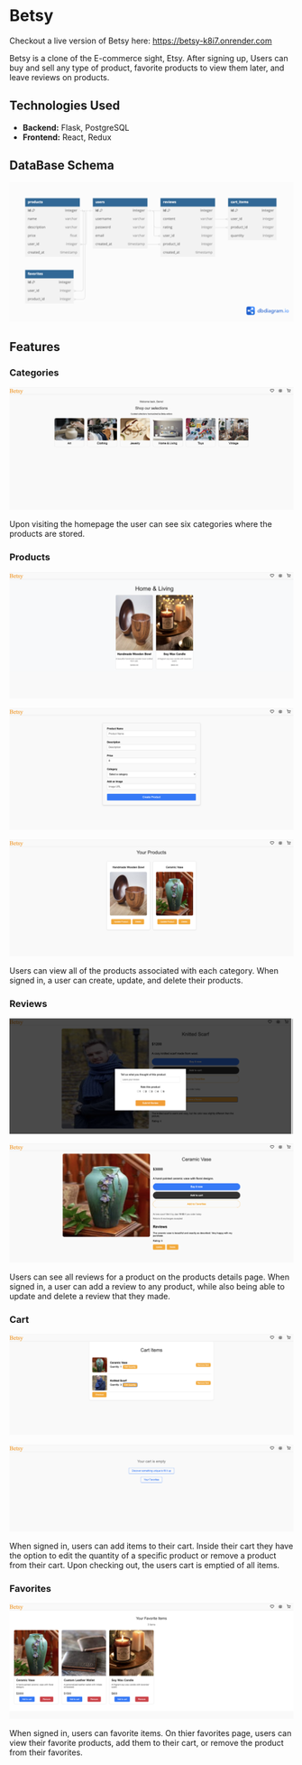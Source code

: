 # Betsy

Checkout a live version of Betsy here: https://betsy-k8i7.onrender.com

Betsy is a clone of the E-commerce sight, Etsy. After signing up, Users can buy and sell any type of product, favorite products to view them later, and leave reviews on products.

## Technologies Used

-   **Backend:** Flask, PostgreSQL
-   **Frontend:** React, Redux

## DataBase Schema
![Schema](./screenshots/Betsy-db.png)

## Features

### Categories
![Homepage](./screenshots/homepage.png)

Upon visiting the homepage the user can see six categories where the products are stored.

### Products
![Products](./screenshots/products.png)

![CreateProduct](./screenshots/createProduct.png)

![Update/DeleteProduct](./screenshots/userProducts.png)

Users can view all of the products associated with each category. When signed in, a user can create, update, and delete their products.

### Reviews
![CreateReview](./screenshots/addReview.png)

![Update/DeleteReview](./screenshots//reviews.png)

Users can see all reviews for a product on the products details page. When signed in, a user can add a review to any product, while also being able to update and delete a review that they made.

### Cart
![CartItems](./screenshots/cartItems.png)

![Checkout](./screenshots/checkout.png)

When signed in, users can add items to their cart. Inside their cart they have the option to edit the quantity of a specific product or remove a product from their cart. Upon checking out, the users cart is emptied of all items.

### Favorites
![Favorites](./screenshots/favorites.png)

When signed in, users can favorite items. On thier favorites page, users can view their favorite products, add them to their cart, or remove the product from their favorites.
